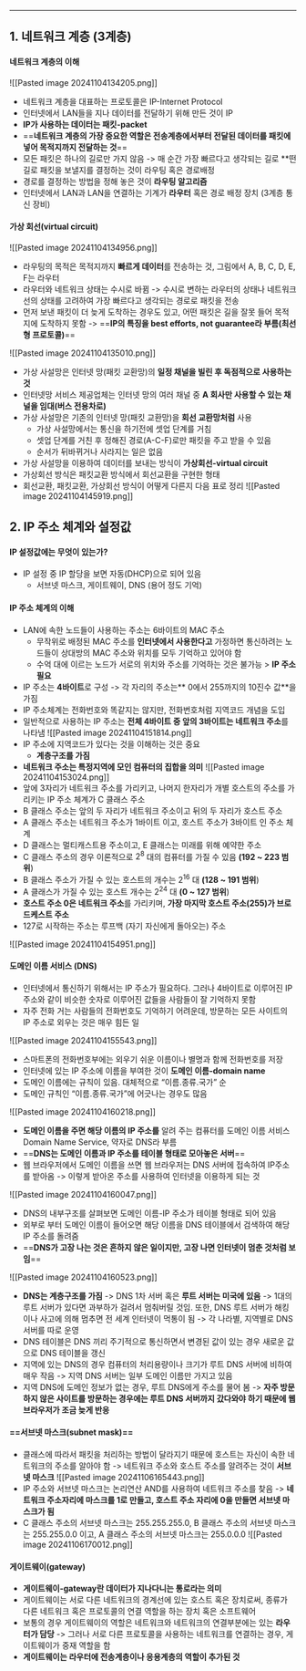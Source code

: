 
---
## 1. 네트워크 계층 (3계층)
#### 네트워크 계층의 이해
![[Pasted image 20241104134205.png]]
- 네트워크 계층을 대표하는 프로토콜은 IP-Internet Protocol 
- 인터넷에서 LAN들을 지나 데이터를 전달하기 위해 만든 것이 IP
- **IP가 사용하는 데이터는 패킷-packet**
- ==**네트워크 계층의 가장 중요한 역할은 전송계층에서부터 전달된 데이터를 패킷에 넣어 목적지까지 전달하는 것**==
- 모든 패킷은 하나의 길로만 가지 않음 -> 매 순간 가장 빠르다고 생각되는 길로 **떤 길로 패킷을 보낼지를 결정하는 것이 라우팅 혹은 경로배정
- 경로를 결정하는 방법을 정해 놓은 것이 **라우팅 알고리즘**
- 인터넷에서 LAN과 LAN을 연결하는 기계가 **라우터** 혹은 경로 배정 장치 (3계층 통신 장비)
#### 가상 회선(virtual circuit)
![[Pasted image 20241104134956.png]]
- 라우팅의 목적은 목적지까지 **빠르게 데이터**를 전송하는 것, 그림에서 A, B, C, D, E, F는 라우터
- 라우터와 네트워크 상태는 수시로 바뀜 -> 수시로 변하는 라우터의 상태나 네트워크 선의 상태를 고려하여 가장 빠르다고 생각되는 경로로 패킷을 전송
- 먼저 보낸 패킷이 더 늦게 도착하는 경우도 있고, 어떤 패킷은 길을 잘못 들어 목적지에 도착하지 못함 -> ==**IP의 특징을 best efforts, not guarantee라 부름(최선형 프로토콜)**==

![[Pasted image 20241104135010.png]]
- 가상 사설망은 인터넷 망(패킷 교환망)의 **일정 채널을 빌린 후 독점적으로 사용하는 것**
- 인터넷망 서비스 제공업체는 인터넷 망의 여러 채널 중 **A 회사만 사용할 수 있는 채널을 임대(버스 전용차로)**
- 가상 사설망은 기존의 인터넷 망(패킷 교환망)을 **회선 교환망처럼** 사용
	- 가상 사설망에서는 통신을 하기전에 셋업 단계를 거침
	- 셋업 단계를 거친 후 정해진 경로(A-C-F)로만 패킷을 주고 받을 수 있음
	- 순서가 뒤바뀌거나 사라지는 일은 없음
- 가상 사설망을 이용하여 데이터를 보내는 방식이 **가상회선-virtual circuit**
- 가상회선 방식은 패킷교환 방식에서 회선교환을 구현한 형태
- 회선교환, 패킷교환, 가상회선 방식이 어떻게 다른지 다음 표로 정리
	![[Pasted image 20241104145919.png]]

## 2. IP 주소 체계와 설정값
#### IP 설정값에는 무엇이 있는가?
- IP 설정 중 IP 할당을 보면 자동(DHCP)으로 되어 있음
	- 서브넷 마스크, 게이트웨이, DNS (용어 정도 기억)

####  IP 주소 체계의 이해
- LAN에 속한 노드들이 사용하는 주소는 6바이트의 MAC 주소
	- 무작위로 배정된 MAC 주소를 **인터넷에서 사용한다고** 가정하면 통신하려는 노드들이 상대방의 MAC 주소와 위치를 모두 기억하고 있어야 함
	- 수억 대에 이르는 노드가 서로의 위치와 주소를 기억하는 것은 불가능 > **IP 주소 필요**
- IP 주소는 **4바이트**로 구성 -> 각 자리의 주소는** 0에서 255까지의 10진수 값**을 가짐
- IP 주소체계는 전화번호와 똑같지는 않지만, 전화번호처럼 지역코드 개념을 도입
- 일반적으로 사용하는 IP 주소는 **전체 4바이트 중 앞의 3바이트는 네트워크 주소**를 나타냄
	![[Pasted image 20241104151814.png]]
- IP 주소에 지역코드가 있다는 것을 이해하는 것은 중요
	- **계층구조를 가짐**
- **네트워크 주소는 특정지역에 모인 컴퓨터의 집합을 의미**
	![[Pasted image 20241104153024.png]]
- 앞에 3자리가 네트워크 주소를 가리키고, 나머지 한자리가 개별 호스트의 주소를 가리키는 IP 주소 체계가 C 클래스 주소
- B 클래스 주소는 앞의 두 자리가 네트워크 주소이고 뒤의 두 자리가 호스트 주소
- A 클래스 주소는 네트워크 주소가 1바이트 이고, 호스트 주소가 3바이트 인 주소 체계
- D 클래스는 멀티캐스트용 주소이고, E 클래스는 미래를 위해 예약한 주소
- C 클래스 주소의 경우 이론적으로 $2^8$ 대의 컴퓨터를 가질 수 있음 **(192 ~ 223 범위**)
- B 클래스 주소가 가질 수 있는 호스트의 개수는 $2^{16}$ 대 **(128 ~ 191 범위**)
- A 클래스가 가질 수 있는 호스트 개수는 $2^{24}$ 대 **(0 ~ 127 범위**)
- **호스트 주소 0은 네트워크 주소**를 가리키며, **가장 마지막 호스트 주소(255)가 브로드케스트 주소**
- 127로 시작하는 주소는 루프백 (자기 자신에게 돌아오는) 주소

![[Pasted image 20241104154951.png]]

#### 도메인 이름 서비스 (DNS)
- 인터넷에서 통신하기 위해서는 IP 주소가 필요하다. 그러나 4바이트로 이루어진 IP 주소와 같이 비슷한 숫자로 이루어진 값들을 사람들이 잘 기억하지 못함
- 자주 전화 거는 사람들의 전화번호도 기억하기 어려운데, 방문하는 모든 사이트의 IP 주소로 외우는 것은 매우 힘든 일

![[Pasted image 20241104155543.png]]
- 스마트폰의 전화번호부에는 외우기 쉬운 이름이나 별명과 함께 전화번호를 저장
- 인터넷에 있는 IP 주소에 이름을 부여한 것이 **도메인 이름-domain name**
- 도메인 이름에는 규칙이 있음. 대체적으로 “이름.종류.국가” 순
- 도메인 규칙인 “이름.종류.국가”에 어긋나는 경우도 많음

![[Pasted image 20241104160218.png]]
- **도메인 이름을 주면 해당 이름의 IP 주소를** 알려 주는 컴퓨터를 도메인 이름 서비스Domain Name Service, 약자로 DNS라 부름
- ==**DNS는 도메인 이름과 IP 주소를 테이블 형태로 모아놓은 서버**==
- 웹 브라우저에서 도메인 이름을 쓰면 웹 브라우저는 DNS 서버에 접속하여 IP주소를 받아옴 -> 이렇게 받아온 주소를 사용하여 인터넷을 이용하게 되는 것

![[Pasted image 20241104160047.png]]
- DNS의 내부구조를 살펴보면 도메인 이름-IP 주소가 테이블 형태로 되어 있음
- 외부로 부터 도메인 이름이 들어오면 해당 이름을 DNS 테이블에서 검색하여 해당 IP 주소를 돌려줌
- ==**DNS가 고장 나는 것은 흔하지 않은 일이지만, 고장 나면 인터넷이 멈춘 것처럼 보임**==

![[Pasted image 20241104160523.png]]
- **DNS는 계층구조를 가짐** -> DNS 1차 서버 혹은 **루트 서버는 미국에 있음** -> 1대의 루트 서버가 있다면 과부하가 걸려서 멈춰버릴 것임. 또한, DNS 루트 서버가 해킹이나 사고에 의해 멈추면 전 세계 인터넷이 먹통이 됨 -> 각 나라별, 지역별로 DNS 서버를 따로 운영
- DNS 테이블은 DNS 끼리 주기적으로 통신하면서 변경된 값이 있는 경우 새로운 값으로 DNS 테이블을 갱신
- 지역에 있는 DNS의 경우 컴퓨터의 처리용량이나 크기가 루트 DNS 서버에 비하여 매우 작음 -> 지역 DNS 서버는 일부 도메인 이름만 가지고 있음
- 지역 DNS에 도메인 정보가 없는 경우, 루트 DNS에게 주소를 물어 봄 -> **자주 방문하지 않은 사이트를 방문하는 경우에는 루트 DNS 서버까지 갔다와야 하기 때문에 웹브라우저가 조금 늦게 반응**
#### ==서브넷 마스크(subnet mask)==
- 클래스에 따라서 패킷을 처리하는 방법이 달라지기 때문에 호스트는 자신이 속한 네트워크의 주소를 알아야 함 -> 네트워크 주소와 호스트 주소를 알려주는 것이 **서브넷 마스크**
	![[Pasted image 20241106165443.png]]
- IP 주소와 서브넷 마스크는 논리연산 AND를 사용하여 네트워크 주소를 찾음 -> **네트워크 주소자리에 마스크를 1로 만들고, 호스트 주소 자리에 0을 만들면 서브넷 마스크가 됨**
- C 클래스 주소의 서브넷 마스크는 255.255.255.0, B 클래스 주소의 서브넷 마스크는 255.255.0.0 이고, A 클래스 주소의 서브넷 마스크는 255.0.0.0
	![[Pasted image 20241106170012.png]]
#### 게이트웨이(gateway)
- **게이트웨이-gateway란 데이터가 지나다니는 통로라는 의미**
- 게이트웨이는 서로 다른 네트워크의 경계선에 있는 호스트 혹은 장치로써, 종류가 다른 네트워크 혹은 프로토콜의 연결 역할을 하는 장치 혹은 소프트웨어
- 보통의 경우 게이트웨이의 역할은 네트워크와 네트워크의 연결부분에는 있는 **라우터가 담당** -> 그러나 서로 다른 프로토콜을 사용하는 네트워크를 연결하는 경우, 게이트웨이가 중재 역할을 함
- **게이트웨이는 라우터에 전송계층이나 응용계층의 역할이 추가된 것**
